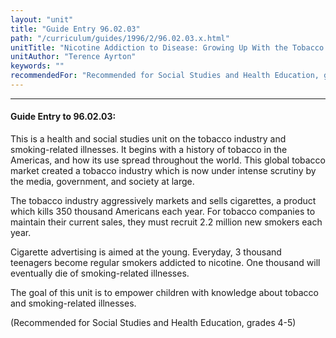 ```yaml
---
layout: "unit"
title: "Guide Entry 96.02.03"
path: "/curriculum/guides/1996/2/96.02.03.x.html"
unitTitle: "Nicotine Addiction to Disease: Growing Up With the Tobacco Industry"
unitAuthor: "Terence Ayrton"
keywords: ""
recommendedFor: "Recommended for Social Studies and Health Education, grades 4-5"
---
```

<body>
<hr/>
<h4>
Guide Entry to 96.02.03:
</h4>
This is a health and social studies unit on the tobacco industry and smoking-related illnesses. It begins with a history of tobacco in the Americas, and how its use spread throughout the world. This global tobacco market created a tobacco industry which is now under intense scrutiny by the media, government, and society at large.
<p>
The tobacco industry aggressively markets and sells cigarettes, a product which kills 350 thousand Americans each year. For tobacco companies to maintain their current sales, they must recruit 2.2 million new smokers each year.
</p>
<p>
Cigarette advertising is aimed at the young. Everyday, 3 thousand teenagers become regular smokers addicted to nicotine. One thousand will eventually die of smoking-related illnesses.
</p>
<p>
The goal of this unit is to empower children with knowledge about tobacco and smoking-related illnesses.
</p>
<p>
(Recommended for Social Studies and Health Education, grades 4-5)
</p>
</body>
